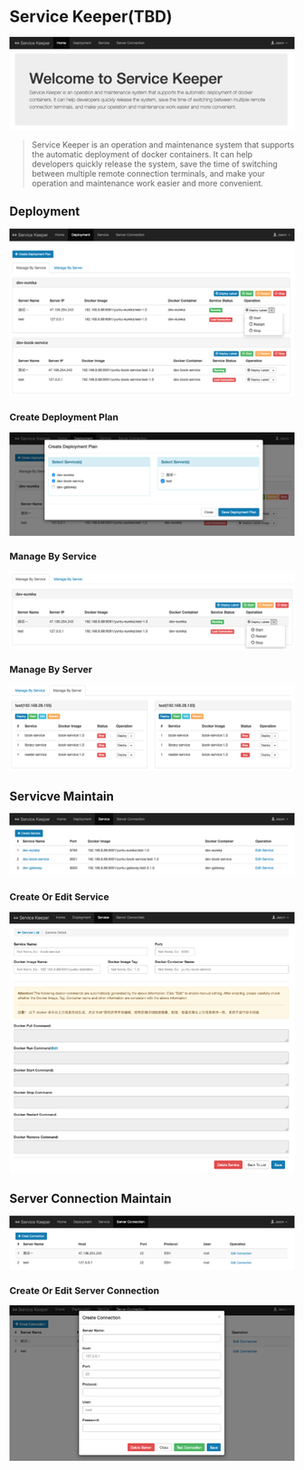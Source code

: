 # Service Keeper(TBD)

![home](src/main/resources/images/service-keeper-home.png)

> Service Keeper is an operation and maintenance system that supports the automatic deployment of docker containers. 
> It can help developers quickly release the system, save the time of switching between multiple remote connection terminals,
> and make your operation and maintenance work easier and more convenient.


## Deployment

![deployment](src/main/resources/images/service-keeper-deployment.png)

### Create Deployment Plan

![deployment](src/main/resources/images/service-keeper-create-deployment-plan.png)

### Manage By Service

![deployment](src/main/resources/images/service-keeper-manage-by-service.png)

### Manage By Server

![deployment](src/main/resources/images/service-keeper-manage-by-server.png)

## Servicve Maintain

![service](src/main/resources/images/service-keeper-service.png)

### Create Or Edit Service

![service](src/main/resources/images/service-keeper-service-detail.png)

## Server Connection Maintain 

![server](src/main/resources/images/service-keeper-server-connection.png)

### Create Or Edit Server Connection

![server](src/main/resources/images/service-keeper-server-connection-detail.png)

